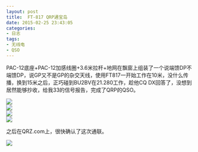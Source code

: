 ```yaml
---
layout: post
title: 	FT-817 QRP通宝岛
date: 2015-02-25 23:43:05
categories:
- 日志
tags:
- 无线电
- QSO
---
```


PAC-12底座+PAC-12加感线圈+3.6米拉杆+地网在飘窗上组装了一个说端馈DP不端馈DP，说GP又不是GP的杂交天线，使用FT817一开始工作在10米，没什么传播，换到15米之后，正巧碰到BU2BV在21.280工作，趁他CQ DX回答了，没想到居然能够抄收，给我33的信号报告，完成了QRP的QSO。

![](https://github.com/bh3nvn/bh3nvn.github.io/raw/master/image/2015-02-25-01.jpg)    
![](https://github.com/bh3nvn/bh3nvn.github.io/raw/master/image/2015-02-25-02.jpg)    
![](https://github.com/bh3nvn/bh3nvn.github.io/raw/master/image/2015-02-25-03.jpg)    
![](https://github.com/bh3nvn/bh3nvn.github.io/raw/master/image/2015-02-25-04.jpg)    

之后在QRZ.com上，很快确认了这次通联。

![](https://github.com/bh3nvn/bh3nvn.github.io/raw/master/image/2015-02-25-05.jpg)     
